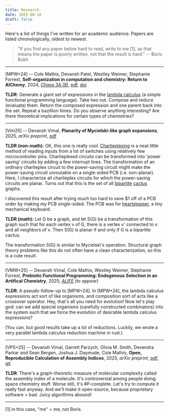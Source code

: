 ```yaml
---
title: Research
date: 2025-08-10
draft: false
---
```


Here's a list of things I've written for an academic audience.
Papers are listed chronologically, oldest to newest.

> "If you find any paper below hard to read, write to me [1], as that means the paper is poorly written, not that the result is hard."
-- Boris Bukh


***

[MPW+24] -- Cole Mathis, Devansh Patel, Westley Weimer, Stephanie Forrest,
**Self-organization in computation and chemistry: Return to AlChemy**,
2024,
[*Chaos* 34 *(9)*](https://pubs.aip.org/aip/cha/article-abstract/34/9/093142/3314760/Self-organization-in-computation-and-chemistry),
[pdf](https://arxiv.org/pdf/2408.12137),
[doi](https://doi.org/10.1063/5.0207358)

**TLDR**: Generate a giant set of expressions in the [lambda
calculus](https://en.wikipedia.org/wiki/Lambda_calculus) (a simple functional
programming language). Take two out. Compose and reduce (evaluate) them. Return
the composed expression and one parent back into the set. Repeat a bazillion
times. Do you observe anything interesting? Are there theoretical implications
for certain types of chemistries?

***

[Vim25] -- Devansh Vimal,
**Planarity of Mycielski-like graph expansions**,
2025,
*arXiv preprint*,
[pdf](https://arxiv.org/abs/2505.09534)

**TLDR (non-math):** OK, this one is really cool.
[Charlieplexing](https://en.wikipedia.org/wiki/Charlieplexing) is a neat little
method of reading inputs from a lot of switches using relatively few
microcontroller pins. Charlieplexed circuits can be transformed into 'power
saving' circuits by adding a few interrupt lines. The transformation of an
ordinary charlieplex circuit to the power-saving circuit might make the
power-saving circuit unroutable on a single-sided PCB (i.e. non-planar). Here,
I characterize all charlieplex circuits for which the power-saving circuits are
planar. Turns out that this is the set of all
[bipartite](https://en.wikipedia.org/wiki/Bipartite_graph)
[cactus](https://en.m.wikipedia.org/wiki/Cactus_graph) graphs.

I discovered this result after trying much too hard to save $1 off of a
PCB order by making my PCB single-sided. The PCB was for
[heartstopper](https://github.com/agentelement/heartstopper), a tiny mechanical
keyboard.

**TLDR (math):** Let G be a graph, and let S(G) be a transformation of this
graph such that for each vertex v of G, there is a vertex v' connected to v and
all neighbors of v. Then S(G) is planar if and only if G is a bipartite cactus.

The transformation S(G) is similar to Mycielski's operation. Structural
graph theory problems like this do not often have a clean characterization, so
this is a cute result.

***

[VMW+25] -- Devansh Vimal, Cole Mathis, Westley Weimer, Stephanie Forrest,
**Prebiotic Functional Programming: Endogenous Selection in an Artifical Chemistry**,
2025,
*[ALIFE](https://2025.alife.org) (to appear)*

**TLDR**: A pseudo-follow-up to [MPW+24]. In [MPW+24], the lambda calculus
expressions act sort of like organisms, and composition sort of acts like a
crossover operator. Hey, that's all you need for evolution! Now let's play god:
can we add special organisms (carefully constructed combinators) into the
system such that we force the evolution of desirable lambda calculus
expressions?

(You can, but good results take up a lot of reductions.
Luckily, we wrote a very parallel lambda calculus reduction machine in rust.)

***

[VPS+25] -- Devansh Vimal, Garrett Parzych, Olivia M. Smith, Devendra Parkar and Sean Bergen, Joshua J. Daymude, Cole Mathis,
**Open, Reproducible Calculation of Assembly Indices**,
2025,
*arXiv preprint*,
[pdf](https://arxiv.org/abs/2507.08852),
[git](https://github.com/DaymudeLab/assembly-theory)

**TLDR**: There's a graph-theoretic measure of molecular complexity called the
assembly index of a molecule. It's controversial among people doing space
chemistry stuff. Worse still, it's #P-complete. Let's try to compute it really
fast anyway. And we'll make it open-source, because proprietary software = bad.
Juicy algorithms abound!

***
[1] in this case, "me" = me, not Boris
